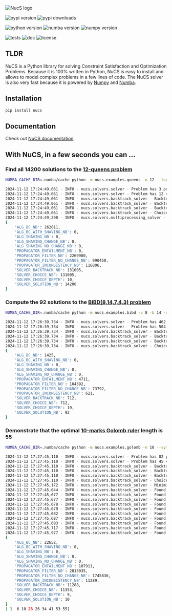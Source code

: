 ![NucS logo](https://github.com/yangeorget/nucs/blob/main/assets/nucs.png?raw=true)


![pypi version](https://img.shields.io/pypi/v/nucs?color=blue&label=pypi%20version&logo=pypi&logoColor=white)
![pypi downloads](https://img.shields.io/pypi/dm/NUCS)

![python version](https://img.shields.io/python/required-version-toml?tomlFilePath=https%3A%2F%2Fraw.githubusercontent.com%2Fyangeorget%2Fnucs%2Fmain%2Fpyproject.toml)
![numba version](https://img.shields.io/badge/numba-v0.61-blue)
![numpy version](https://img.shields.io/badge/numpy-v2.1.3-blue)

![tests](https://github.com/yangeorget/nucs/actions/workflows/test.yml/badge.svg)
![doc](https://img.shields.io/readthedocs/nucs)
![license](https://img.shields.io/github/license/yangeorget/nucs)

## TLDR
NuCS is a Python library for solving Constraint Satisfaction and Optimization Problems.
Because it is 100% written in Python, 
NuCS is easy to install and allows to model complex problems in a few lines of code.
The NuCS solver is also very fast because it is powered by [Numpy](https://numpy.org/) and [Numba](https://numba.pydata.org/).

## Installation
```bash
pip install nucs
```
## Documentation
Check out [NuCS documentation](https://nucs.readthedocs.io/).

## With NuCS, in a few seconds you can ...
### Find all 14200 solutions to the [12-queens problem](https://www.csplib.org/Problems/prob054/)
```bash
NUMBA_CACHE_DIR=.numba/cache python -m nucs.examples.queens -n 12 --log_level=INFO
```
```bash
2024-11-12 17:24:49,061 - INFO - nucs.solvers.solver - Problem has 3 propagators
2024-11-12 17:24:49,061 - INFO - nucs.solvers.solver - Problem has 12 variables
2024-11-12 17:24:49,061 - INFO - nucs.solvers.backtrack_solver - BacktrackSolver uses variable heuristic 0
2024-11-12 17:24:49,061 - INFO - nucs.solvers.backtrack_solver - BacktrackSolver uses domain heuristic 0
2024-11-12 17:24:49,061 - INFO - nucs.solvers.backtrack_solver - BacktrackSolver uses consistency algorithm 0
2024-11-12 17:24:49,061 - INFO - nucs.solvers.backtrack_solver - Choice points stack has a maximal height of 128
2024-11-12 17:24:49,200 - INFO - nucs.solvers.multiprocessing_solver - MultiprocessingSolver has 1 processors
{
    'ALG_BC_NB': 262011,
    'ALG_BC_WITH_SHAVING_NB': 0,
    'ALG_SHAVING_NB': 0,
    'ALG_SHAVING_CHANGE_NB': 0,
    'ALG_SHAVING_NO_CHANGE_NB': 0,
    'PROPAGATOR_ENTAILMENT_NB': 0,
    'PROPAGATOR_FILTER_NB': 2269980,
    'PROPAGATOR_FILTER_NO_CHANGE_NB': 990450,
    'PROPAGATOR_INCONSISTENCY_NB': 116806,
    'SOLVER_BACKTRACK_NB': 131005,
    'SOLVER_CHOICE_NB': 131005,
    'SOLVER_CHOICE_DEPTH': 10,
    'SOLVER_SOLUTION_NB': 14200
}
```

### Compute the 92 solutions to the [BIBD(8,14,7,4,3) problem](https://www.csplib.org/Problems/prob028/)
```bash
NUMBA_CACHE_DIR=.numba/cache python -m nucs.examples.bibd -v 8 -b 14 -r 7 -k 4 -l 3 --symmetry_breaking --log_level=INFO
```
```bash
2024-11-12 17:26:39,734 - INFO - nucs.solvers.solver - Problem has 462 propagators
2024-11-12 17:26:39,734 - INFO - nucs.solvers.solver - Problem has 504 variables
2024-11-12 17:26:39,734 - INFO - nucs.solvers.backtrack_solver - BacktrackSolver uses variable heuristic 0
2024-11-12 17:26:39,734 - INFO - nucs.solvers.backtrack_solver - BacktrackSolver uses domain heuristic 1
2024-11-12 17:26:39,734 - INFO - nucs.solvers.backtrack_solver - BacktrackSolver uses consistency algorithm 0
2024-11-12 17:26:39,734 - INFO - nucs.solvers.backtrack_solver - Choice points stack has a maximal height of 128
{
    'ALG_BC_NB': 1425,
    'ALG_BC_WITH_SHAVING_NB': 0,
    'ALG_SHAVING_NB': 0,
    'ALG_SHAVING_CHANGE_NB': 0,
    'ALG_SHAVING_NO_CHANGE_NB': 0,
    'PROPAGATOR_ENTAILMENT_NB': 4711,
    'PROPAGATOR_FILTER_NB': 104392,
    'PROPAGATOR_FILTER_NO_CHANGE_NB': 73792,
    'PROPAGATOR_INCONSISTENCY_NB': 621,
    'SOLVER_BACKTRACK_NB': 712,
    'SOLVER_CHOICE_NB': 712,
    'SOLVER_CHOICE_DEPTH': 19,
    'SOLVER_SOLUTION_NB': 92
}
```

### Demonstrate that the optimal [10-marks Golomb ruler](https://www.csplib.org/Problems/prob006/) length is 55
```bash
NUMBA_CACHE_DIR=.numba/cache python -m nucs.examples.golomb -n 10 --symmetry_breaking --log_level=INFO
```
```bash
2024-11-12 17:27:45,110 - INFO - nucs.solvers.solver - Problem has 82 propagators
2024-11-12 17:27:45,110 - INFO - nucs.solvers.solver - Problem has 45 variables
2024-11-12 17:27:45,110 - INFO - nucs.solvers.backtrack_solver - BacktrackSolver uses variable heuristic 0
2024-11-12 17:27:45,110 - INFO - nucs.solvers.backtrack_solver - BacktrackSolver uses domain heuristic 0
2024-11-12 17:27:45,110 - INFO - nucs.solvers.backtrack_solver - BacktrackSolver uses consistency algorithm 2
2024-11-12 17:27:45,110 - INFO - nucs.solvers.backtrack_solver - Choice points stack has a maximal height of 128
2024-11-12 17:27:45,172 - INFO - nucs.solvers.backtrack_solver - Minimizing variable 8
2024-11-12 17:27:45,644 - INFO - nucs.solvers.backtrack_solver - Found a (new) solution: 80
2024-11-12 17:27:45,677 - INFO - nucs.solvers.backtrack_solver - Found a (new) solution: 75
2024-11-12 17:27:45,677 - INFO - nucs.solvers.backtrack_solver - Found a (new) solution: 73
2024-11-12 17:27:45,678 - INFO - nucs.solvers.backtrack_solver - Found a (new) solution: 72
2024-11-12 17:27:45,679 - INFO - nucs.solvers.backtrack_solver - Found a (new) solution: 70
2024-11-12 17:27:45,682 - INFO - nucs.solvers.backtrack_solver - Found a (new) solution: 68
2024-11-12 17:27:45,687 - INFO - nucs.solvers.backtrack_solver - Found a (new) solution: 66
2024-11-12 17:27:45,693 - INFO - nucs.solvers.backtrack_solver - Found a (new) solution: 62
2024-11-12 17:27:45,717 - INFO - nucs.solvers.backtrack_solver - Found a (new) solution: 60
2024-11-12 17:27:45,977 - INFO - nucs.solvers.backtrack_solver - Found a (new) solution: 55
{
    'ALG_BC_NB': 22652,
    'ALG_BC_WITH_SHAVING_NB': 0,
    'ALG_SHAVING_NB': 0,
    'ALG_SHAVING_CHANGE_NB': 0,
    'ALG_SHAVING_NO_CHANGE_NB': 0,
    'PROPAGATOR_ENTAILMENT_NB': 107911,
    'PROPAGATOR_FILTER_NB': 2813035,
    'PROPAGATOR_FILTER_NO_CHANGE_NB': 1745836,
    'PROPAGATOR_INCONSISTENCY_NB': 11289,
    'SOLVER_BACKTRACK_NB': 11288,
    'SOLVER_CHOICE_NB': 11353,
    'SOLVER_CHOICE_DEPTH': 9,
    'SOLVER_SOLUTION_NB': 10
}
[ 1  6 10 23 26 34 41 53 55]
```


